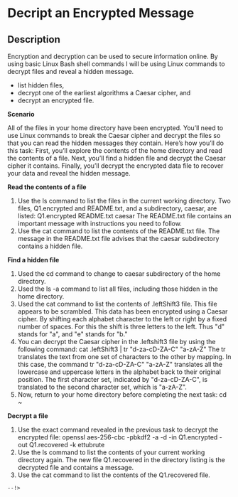 <h1>Decript an Encrypted Message</h1>

<h2>Description</h2>
Encryption and decryption can be used to secure information online. By using basic Linux Bash shell commands I will be using Linux commands to decrypt files and reveal a hidden message. 

-	list hidden files,
-	decrypt one of the earliest algorithms a Caesar cipher, and
-	decrypt an encrypted file.

<b>Scenario</b> 

All of the files in your home directory have been encrypted. You’ll need to use Linux commands to break the Caesar cipher and decrypt the files so that you can read the hidden messages they contain.
Here’s how you’ll do this task: First, you’ll explore the contents of the home directory and read the contents of a file. Next, you’ll find a hidden file and decrypt the Caesar cipher it contains. Finally, you’ll decrypt the encrypted data file to recover your data and reveal the hidden message.

<b>Read the contents of a file</b> 

1. Use the ls command to list the files in the current working directory.
Two files, Q1.encrypted and README.txt, and a subdirectory, caesar, are listed:
Q1.encrypted  README.txt caesar
The README.txt file contains an important message with instructions you need to follow.
2. Use the cat command to list the contents of the README.txt file.
The message in the README.txt file advises that the caesar subdirectory contains a hidden file.

<b>Find a hidden file</b> 

1. Used the cd command to change to caesar subdirectory of the home directory.
2. Used the ls -a command to list all files, including those hidden in the home directory.
3. Used the cat command to list the contents of .leftShift3 file. This file appears to be scrambled. This data has been encrypted using a Caesar cipher. By shifting each alphabet character to the left or right by a fixed number of spaces. For this the shift is three letters to the left. Thus "d" stands for "a", and "e" stands for "b."
4. You can decrypt the Caesar cipher in the .leftshift3 file by using the following command:
cat .leftShift3 | tr "d-za-cD-ZA-C" "a-zA-Z"  The tr translates the text from one set of characters to the other by mapping. In this case, the command tr "d-za-cD-ZA-C" "a-zA-Z" translates all the lowercase and uppercase letters in the alphabet back to their original position. The first character set, indicated by "d-za-cD-ZA-C", is translated to the second character set, which is "a-zA-Z".
5. Now, return to your home directory before completing the next task:
cd ~

<b>Decrypt a file</b>

1. Use the exact command revealed in the previous task to decrypt the encrypted file:
openssl aes-256-cbc -pbkdf2 -a -d -in Q1.encrypted -out Q1.recovered -k ettubrute
2.	Use the ls command to list the contents of your current working directory again.
The new file Q1.recovered in the directory listing is the decrypted file and contains a message.
3.	Use the cat command to list the contents of the Q1.recovered file.



```
--!>
